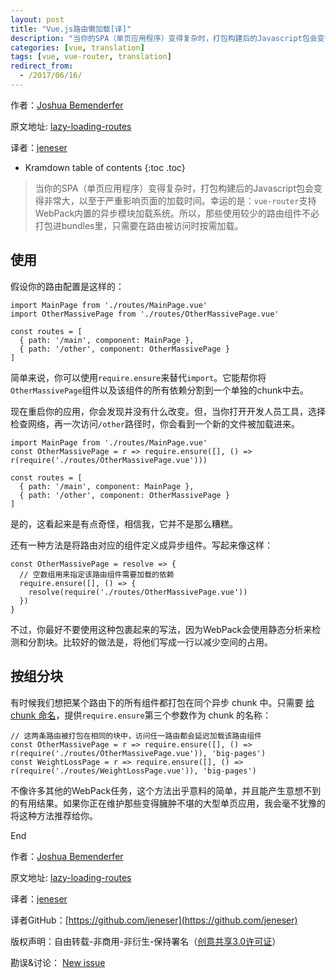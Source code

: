 ```yaml
---
layout: post
title: "Vue.js路由懒加载[译]"
description: "当你的SPA（单页应用程序）变得复杂时，打包构建后的Javascript包会变得非常大，以至于严重影响页面的加载时间。幸运的是：`vue-router`支持WebPack内置的异步模块加载系统。"
categories: [vue, translation]
tags: [vue, vue-router, translation]
redirect_from:
  - /2017/06/16/
---
```


作者：[Joshua Bemenderfer](https://alligator.io/info/#joshua_bemenderfer)

原文地址: [lazy-loading-routes](https://alligator.io/vuejs/lazy-loading-routes/)

译者：[jeneser](https://github.com/jeneser)

* Kramdown table of contents
{:toc .toc}

> 当你的SPA（单页应用程序）变得复杂时，打包构建后的Javascript包会变得非常大，以至于严重影响页面的加载时间。幸运的是：`vue-router`支持WebPack内置的异步模块加载系统。所以，那些使用较少的路由组件不必打包进bundles里，只需要在路由被访问时按需加载。

## 使用

假设你的路由配置是这样的：

```
import MainPage from './routes/MainPage.vue'
import OtherMassivePage from './routes/OtherMassivePage.vue'

const routes = [
  { path: '/main', component: MainPage },
  { path: '/other', component: OtherMassivePage }
]
```

简单来说，你可以使用`require.ensure`来替代`import`。它能帮你将`OtherMassivePage`组件以及该组件的所有依赖分割到一个单独的chunk中去。

现在重启你的应用，你会发现并没有什么改变。但，当你打开开发人员工具，选择检查网络，再一次访问`/other`路径时，你会看到一个新的文件被加载进来。

```
import MainPage from './routes/MainPage.vue'
const OtherMassivePage = r => require.ensure([], () => r(require('./routes/OtherMassivePage.vue')))

const routes = [
  { path: '/main', component: MainPage },
  { path: '/other', component: OtherMassivePage }
]
```

是的，这看起来是有点奇怪，相信我，它并不是那么糟糕。

还有一种方法是将路由对应的组件定义成异步组件。写起来像这样：

```
const OtherMassivePage = resolve => {
  // 空数组用来指定该路由组件需要加载的依赖
  require.ensure([], () => {
    resolve(require('./routes/OtherMassivePage.vue'))
  })
}
```

不过，你最好不要使用这种包裹起来的写法，因为WebPack会使用静态分析来检测和分割块。比较好的做法是，将他们写成一行以减少空间的占用。

## 按组分块

有时候我们想把某个路由下的所有组件都打包在同个异步 chunk 中。只需要 [给 chunk 命名](https://webpack.js.org/guides/code-splitting-require/#chunkname)，提供`require.ensure`第三个参数作为 chunk 的名称：

```
// 这两条路由被打包在相同的块中，访问任一路由都会延迟加载该路由组件
const OtherMassivePage = r => require.ensure([], () => r(require('./routes/OtherMassivePage.vue')), 'big-pages')
const WeightLossPage = r => require.ensure([], () => r(require('./routes/WeightLossPage.vue')), 'big-pages')
```

不像许多其他的WebPack任务，这个方法出乎意料的简单，并且能产生意想不到的有用结果。如果你正在维护那些变得臃肿不堪的大型单页应用，我会毫不犹豫的将这种方法推荐给你。

End

作者：[Joshua Bemenderfer](https://alligator.io/info/#joshua_bemenderfer)

原文地址: [lazy-loading-routes](https://alligator.io/vuejs/lazy-loading-routes/)

译者：[jeneser](https://github.com/jeneser)

译者GitHub：[https://github.com/jeneser](https://github.com/jeneser)

版权声明：自由转载-非商用-非衍生-保持署名（[创意共享3.0许可证](http://creativecommons.org/licenses/by-nc-nd/3.0/deed.zh)）

勘误&讨论： [New issue](https://github.com/jeneser/jeneser.github.io/issues/new)